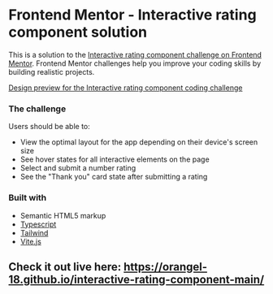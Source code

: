 # Frontend Mentor - Interactive rating component solution

This is a solution to the [Interactive rating component challenge on Frontend Mentor](https://www.frontendmentor.io/challenges/interactive-rating-component-koxpeBUmI). Frontend Mentor challenges help you improve your coding skills by building realistic projects. 

[Design preview for the Interactive rating component coding challenge](./design/desktop-preview.jpg)

### The challenge

Users should be able to:

- View the optimal layout for the app depending on their device's screen size
- See hover states for all interactive elements on the page
- Select and submit a number rating
- See the "Thank you" card state after submitting a rating

### Built with

- Semantic HTML5 markup
- [Typescript](https://www.typescriptlang.org/)
- [Tailwind](https://tailwindcss.com/)
- [Vite.js](https://vitejs.dev/)

## Check it out live here: https://orangel-18.github.io/interactive-rating-component-main/
